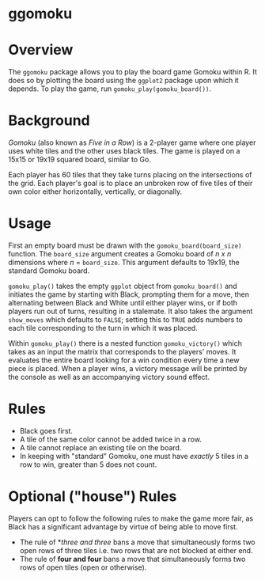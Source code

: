 # ggomoku

# Overview
The `ggomoku` package allows you to play the board game Gomoku within R. It does so by plotting the board using the `ggplot2` package upon which it depends. To play the game, run `gomoku_play(gomoku_board())`.

# Background
_Gomoku_ (also known as _Five in a Row_) is a 2-player game where one player uses white tiles and the other uses black tiles. The game is played on a 15x15 or 19x19 squared board, similar to Go. 

Each player has 60 tiles that they take turns placing on the intersections of the grid. Each player's goal is to place an unbroken row of five tiles of their own color either horizontally, vertically, or diagonally. 

# Usage
First an empty board must be drawn with the `gomoku_board(board_size)` function. The `board_size` argument creates a Gomoku board of _n x n_ dimensions where _n_ = `board_size`. This argument defaults to 19x19, the standard Gomoku board.

`gomoku_play()` takes the empty `ggplot` object from `gomoku_board()` and initiates the game by starting with Black, prompting them for a move, then alternating between Black and White until either player wins, or if both players run out of turns, resulting in a stalemate. It also takes the argument `show_moves` which defaults to `FALSE`; setting this to `TRUE` adds numbers to each tile corresponding to the turn in which it was placed.

Within `gomoku_play()` there is a nested function `gomoku_victory()` which takes as an input the matrix that corresponds to the players' moves. It evaluates the entire board looking for a win condition every time a new piece is placed. When a player wins, a victory message will be printed by the console as well as an accompanying victory sound effect.

# Rules

* Black goes first.
* A tile of the same color cannot be added twice in a row.
* A tile cannot replace an existing tile on the board. 
* In keeping with "standard" Gomoku, one must have _exactly_ 5 tiles in a row to win, greater than 5 does not count. 

# Optional ("house") Rules
Players can opt to follow the following rules to make the game more fair, as Black has a significant advantage by virtue of being able to move first.


* The rule of **three and three* bans a move that simultaneously forms two open rows of three tiles i.e. two rows that are not blocked at either end.
* The rule of **four and four** bans a move that simultaneously forms two rows of open tiles (open or otherwise).

